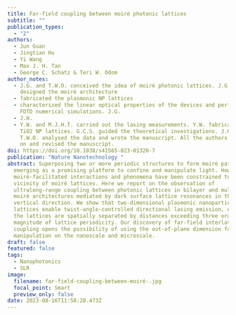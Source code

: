 ```yaml
---
title: Far-field coupling between moiré photonic lattices
subtitle: ""
publication_types:
  - "2"
authors:
  - Jun Guan
  - Jingtian Hu
  - Yi Wang
  - Max J. H. Tan
  - George C. Schatz & Teri W. Odom
author_notes:
  - J.G. and T.W.O. conceived the idea of moiré photonic lattices. J.G. and J.H.
    designed the moiré architecture
  - fabricated the plasmonic NP lattices
  - characterized the linear optical properties of the devices and performed the
    FDTD numerical simulations. J.G.
  - J.H.
  - Y.W. and M.J.H.T. carried out the lasing measurements. Y.W. fabricated the
    TiO2 NP lattices. G.C.S. guided the theoretical investigations. J.G. and
    T.W.O. analysed the data and wrote the manuscript. All the authors commented
    on and revised the manuscript.
doi: https://doi.org/10.1038/s41565-023-01320-7
publication: "Nature Nanotechnology "
abstract: Superposing two or more periodic structures to form moiré patterns is
  emerging as a promising platform to confine and manipulate light. However,
  moiré-facilitated interactions and phenomena have been constrained to the
  vicinity of moiré lattices. Here we report on the observation of
  ultralong-range coupling between photonic lattices in bilayer and multilayer
  moiré architectures mediated by dark surface lattice resonances in the
  vertical direction. We show that two-dimensional plasmonic nanoparticle
  lattices enable twist-angle-controlled directional lasing emission, even when
  the lattices are spatially separated by distances exceeding three orders of
  magnitude of lattice periodicity. Our discovery of far-field interlattice
  coupling opens the possibility of using the out-of-plane dimension for optical
  manipulation on the nanoscale and microscale.
draft: false
featured: false
tags:
  - Nanophotonics
  - SLR
image:
  filename: far-field-coupling-between-moiré-.jpg
  focal_point: Smart
  preview_only: false
date: 2023-08-16T11:58:28.473Z
---
```

